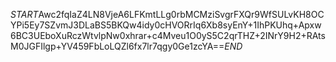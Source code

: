 $START$Awc2fqIaZ4LN8VjeA6LFKmtLLg0rbMCMziSvgrFXQr9WfSULvKH8OCYPi5Ey7SZvmJ3DLaBS5BKQw4idy0cHVORrIq6Xb8syEnY+1IhPKUhq+Apxw6BC3UEboXuRczWtvlpNw0xhrar+c4Mveu1O0yS5C2qrTHZ+2INrY9H2+RAtsM0JGFIlgp+YV459FbLoLQZl6fx7lr7qgy0Ge1zcYA==$END$